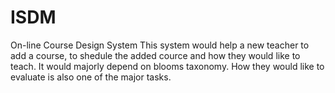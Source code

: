 # ISDM
On-line Course Design System 
This system would help a new teacher to add a course, to shedule the added cource and how they would like to teach.
It would majorly depend on blooms taxonomy. 
How they would like to evaluate is also one of the major tasks.
